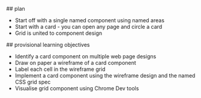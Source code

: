 ## plan

- Start off with a single named component using named areas
- Start with a card - you can open any page and circle a card
- Grid is united to component design

## provisional learning objectives

- Identify a card component on multiple web page designs
- Draw on paper a wireframe of a card component
- Label each cell in the wireframe grid 
- Implement a card component using the wireframe design and the named CSS grid spec
- Visualise grid component using Chrome Dev tools



